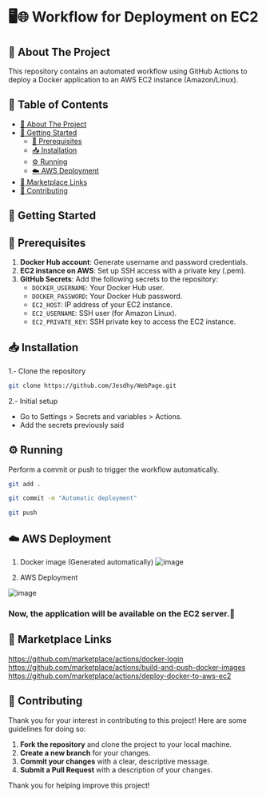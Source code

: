 # 🖥️🌐 Workflow for Deployment on EC2 
## 📘 About The Project
This repository contains an automated workflow using GitHub Actions to deploy a Docker application to an AWS EC2 instance (Amazon/Linux).

## 📑 Table of Contents

- [📘 About The Project](#about-the-project)
- [🚀 Getting Started](#getting-started)
  - [🔧 Prerequisites](#prerequisites)
  - [📥 Installation](#installation)
  - [⚙️ Running](#running)
  - [☁️ AWS Deployment](#running-with-docker)
- [🔗 Marketplace Links](#contributing)
- [🤝 Contributing](#contributing)

## 🚀 Getting Started
## 🔧 Prerequisites
1. **Docker Hub account**:
    Generate username and password credentials.
2. **EC2 instance on AWS**:
    Set up SSH access with a private key (.pem). 
3. **GitHub Secrets**:
Add the following secrets to the repository:
    - `DOCKER_USERNAME`: Your Docker Hub user.
    - `DOCKER_PASSWORD`: Your Docker Hub password.
    - `EC2_HOST`: IP address of your EC2 instance.
    - `EC2_USERNAME`: SSH user (for Amazon Linux).
    - `EC2_PRIVATE_KEY`: SSH private key to access the EC2 instance.

## 📥 Installation
1.- Clone the repository

   ```sh
   git clone https://github.com/Jesdhy/WebPage.git
  ```
2.- Initial setup
- Go to Settings > Secrets and variables > Actions.
- Add the secrets previously said

## ⚙️ Running
Perform a commit or push to trigger the workflow automatically.
```sh
git add .
```
```sh
git commit -m "Automatic deployment"
 ```
```sh
git push
```

## ☁️ AWS Deployment

1. Docker image (Generated automatically)
![image](https://github.com/user-attachments/assets/1382ace7-24c0-4495-a391-a49d674c95bb)

2. AWS Deployment

![image](https://github.com/user-attachments/assets/8d6e3d30-4ff6-4ae6-bac4-a3261c89c4cf)

### Now, the application will be available on the EC2 server.🎉

## 🔗 Marketplace Links
https://github.com/marketplace/actions/docker-login
https://github.com/marketplace/actions/build-and-push-docker-images
https://github.com/marketplace/actions/deploy-docker-to-aws-ec2

## 🤝 Contributing
Thank you for your interest in contributing to this project! Here are some guidelines for doing so:
1. **Fork the repository** and clone the project to your local machine.
2. **Create a new branch** for your changes.
3. **Commit your changes** with a clear, descriptive message.
4. **Submit a Pull Request** with a description of your changes.

Thank you for helping improve this project!

